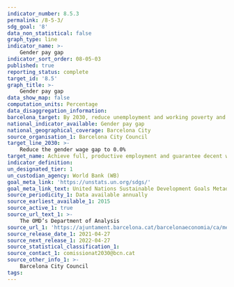 ```yaml
---
indicator_number: 8.5.3
permalink: /8-5-3/
sdg_goal: '8'
data_non_statistical: false
graph_type: line
indicator_name: >-
    Gender pay gap
indicator_sort_order: 08-05-03
published: true
reporting_status: complete
target_id: '8.5'
graph_title: >-
    Gender pay gap
data_show_map: false
computation_units: Percentage
data_disaggregation_information: 
barcelona_target: By 2030, reduce unemployment and working poverty and eliminate the gender wage gap, with a redoubled effort concerning job placement for people with disabilities
national_indicator_available: Gender pay gap
national_geographical_coverage: Barcelona City
source_organisation_1: Barcelona City Council
target_line_2030: >-
    Reduce the gender wage gap to 0.0%
target_name: Achieve full, productive employment and guarantee decent work for all women and men, including young people and persons with disabilities, as well as equal pay for work of equal value
indicator_definition:
un_designated_tier: 1
un_custodian_agency: World Bank (WB)
goal_meta_link: 'https://unstats.un.org/sdgs/'
goal_meta_link_text: United Nations Sustainable Development Goals Metadata (pdf 894kB)
source_periodicity_1: Data available annually
source_earliest_available_1: 2015
source_active_1: true
source_url_text_1: >-
    The OMD’s Department of Analysis 
source_url_1: 'https://ajuntament.barcelona.cat/barcelonaeconomia/ca/mercat-de-treball/remuneracions-salarials/remuneracions-salarials'
source_release_date_1: 2021-04-27
source_next_release_1: 2022-04-27
source_statistical_classification_1: 
source_contact_1: comissionat2030@bcn.cat
source_other_info_1: >-
    Barcelona City Council
tags:
---
```

